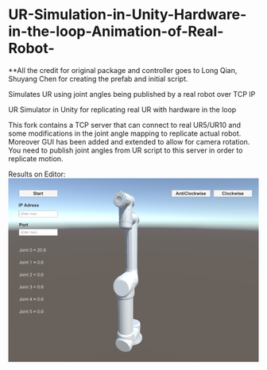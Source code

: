 # UR-Simulation-in-Unity-Hardware-in-the-loop-Animation-of-Real-Robot-

**All the credit for original package and controller goes to Long Qian, Shuyang Chen for creating the prefab and initial script.

Simulates UR using joint angles being published by a real robot over TCP IP 

UR Simulator in Unity for replicating real UR with hardware in the loop

 
This fork contains a TCP server that can connect to real UR5/UR10 and some modifications in the joint angle mapping to replicate actual robot. Moreover GUI has been added and extended to allow for camera rotation.
You need to publish joint angles from UR script to this server in order to replicate motion.

Results on Editor:
![capture](UR.PNG "Capture in Unity3D Editor")
